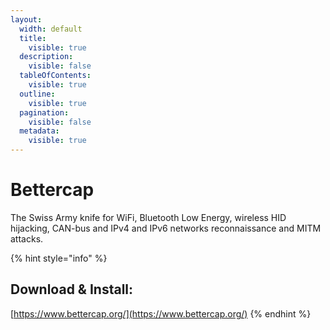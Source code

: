 ```yaml
---
layout:
  width: default
  title:
    visible: true
  description:
    visible: false
  tableOfContents:
    visible: true
  outline:
    visible: true
  pagination:
    visible: false
  metadata:
    visible: true
---
```


# Bettercap

The Swiss Army knife for WiFi, Bluetooth Low Energy, wireless HID hijacking, CAN-bus and IPv4 and IPv6 networks reconnaissance and MITM attacks.

{% hint style="info" %}
## Download & Install:

[https://www.bettercap.org/](https://www.bettercap.org/)
{% endhint %}
